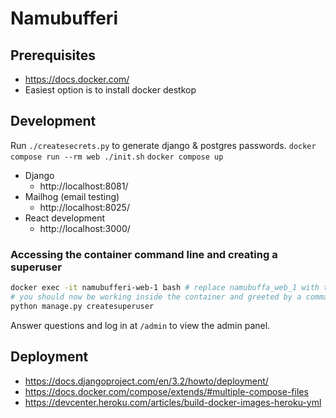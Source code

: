 # Namubufferi

## Prerequisites

- https://docs.docker.com/
- Easiest option is to install docker destkop

## Development

Run
`./createsecrets.py` to generate django & postgres passwords.
`docker compose run --rm web ./init.sh`
`docker compose up`

- Django
  - http://localhost:8081/
- Mailhog (email testing)
  - http://localhost:8025/
- React development
  - http://localhost:3000/

### Accessing the container command line and creating a superuser
```bash
docker exec -it namubufferi-web-1 bash # replace namubuffa_web_1 with the actual name of the container
# you should now be working inside the container and greeted by a command line ending in `#` character
python manage.py createsuperuser
```
Answer questions and log in at `/admin` to view the admin panel.

## Deployment

- https://docs.djangoproject.com/en/3.2/howto/deployment/
- https://docs.docker.com/compose/extends/#multiple-compose-files
- https://devcenter.heroku.com/articles/build-docker-images-heroku-yml
